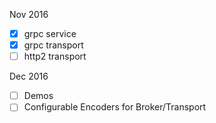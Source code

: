 Nov 2016

- [x] grpc service
- [x] grpc transport
- [ ] http2 transport

Dec 2016

- [ ] Demos
- [ ] Configurable Encoders for Broker/Transport
